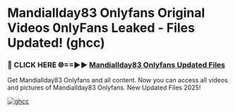 # Mandiallday83 Onlyfans Original Videos 0nlyFans Leaked - Files Updated! (ghcc)

<h3>🔴 CLICK HERE 🌐==►► <a href="https://tinyurl.com/ehrbuxhb" rel="nofollow">Mandiallday83 Onlyfans Updated Files</a></h3>

Get Mandiallday83 Onlyfans and all content. Now you can access all videos and pictures of Mandiallday83 Onlyfans. New Updated Files 2025!

[![ghcc](https://i.imgur.com/lVYEuWS.gif)](https://tinyurl.com/ehrbuxhb)
